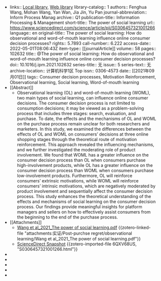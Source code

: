 - links:: [Local library](zotero://select/library/items/K8QQ6MBZ), [Web library](https://www.zotero.org/users/7215072/items/K8QQ6MBZ)
  library-catalog:: 1
  authors:: Fenghua Wang, Mohan Wang, Yan Wan, Jia Jin, Yu Pan
  journal-abbreviation:: Inform Process Manag
  archive:: Q1
  publication-title:: Information Processing & Management
  short-title:: The power of social learning
  url:: https://www.sciencedirect.com/science/article/pii/S0306457321001266
  language:: en
  original-title:: The power of social learning: How do observational and word-of-mouth learning influence online consumer decision processes?
  rights:: 5.7893
  call-number:: 6.222
  access-date:: 2022-05-01T08:06:43Z
  item-type:: [[journalArticle]]
  volume:: 58
  pages:: 102632
  title:: @The power of social learning: How do observational and word-of-mouth learning influence online consumer decision processes?
  doi:: 10.1016/j.ipm.2021.102632
  series-title:: 无
  issue:: 5
  series-text:: 无
  archive-location:: 计算机科学1区 Top
  issn:: 0306-4573
  date:: [[2021年09月01日]]
  tags:: Consumer decision processes, Motivation Reinforcement, Observational learning, Social learning, Word-of-mouth learning
- [[Abstract]]
	- Observational learning (OL) and word-of-mouth learning (WOML), two main types of social learning, can influence online consumer decisions. The consumer decision process is not limited to consumption decisions; it may be viewed as a problem-solving process that includes three stages: search, evaluation, and purchase. To date, the effects and the mechanisms of OL and WOML on the purchase process remain unclear for both researchers and marketers. In this study, we examined the differences between the effects of OL and WOML on consumers’ decisions at three online shopping stages through the theoretical route of motivation reinforcement. This approach revealed the influencing mechanisms, and we further investigated the moderating role of product involvement. We found that WOML has a greater influence on the consumer decision process than OL when consumers purchase high-involvement products, while OL has a greater influence on the consumer decision process than WOML when consumers purchase low-involvement products. Furthermore, OL will reinforce consumers’ extrinsic motivations, while WOML will reinforce consumers’ intrinsic motivations, which are negatively moderated by product involvement and sequentially affect the consumer decision process. This study enhances the theoretical understanding of the effects and mechanisms of social learning on the consumer decision process. Our findings provide meaningful insights for platform managers and sellers on how to effectively assist consumers from the beginning to the end of the purchase process.
- [[Attachments]]
	- [Wang et al_2021_The power of social learning.pdf](zotero://select/library/items/DKJAYAXD) {{zotero-linked-file "attachments:实证/Post-purchse regret/observational learning/Wang et al_2021_The power of social learning.pdf"}}
	- [ScienceDirect Snapshot](https://www.sciencedirect.com/science/article/pii/S0306457321001266) {{zotero-imported-file 6QXV68US, "S0306457321001266.html"}}
-
-
-
-
-